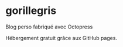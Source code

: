 gorillegris
===========

Blog perso fabriqué avec Octopress

Hébergement gratuit grâce aux GitHub pages.
